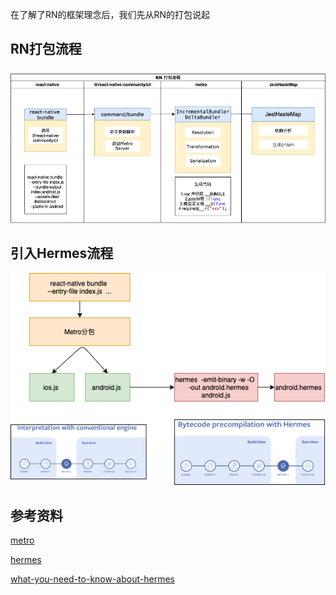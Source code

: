 在了解了RN的框架理念后，我们先从RN的打包说起

## RN打包流程

<img src="../images/metro.png" alt="react-native bundle">


## 引入Hermes流程


<img src="../images/rn-bundle.png" alt="bundle">


## 参考资料

[metro](https://facebook.github.io/metro/docs/concepts)

[hermes](https://hermesengine.dev/)

[what-you-need-to-know-about-hermes](https://dev.to/godswillokokon/react-native-what-you-need-to-know-about-hermes-4lhn)



